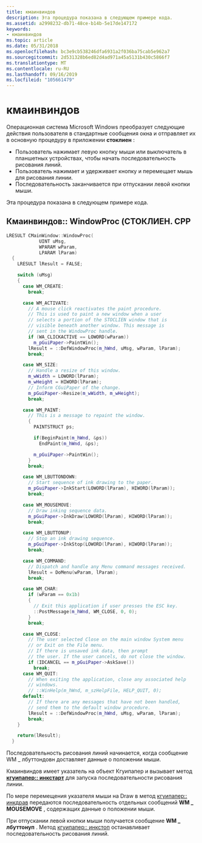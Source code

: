 ```yaml
---
title: кмаинвиндов
description: Эта процедура показана в следующем примере кода.
ms.assetid: a2998232-db71-48ce-b14b-5e17de147172
keywords:
- кмаинвиндов
ms.topic: article
ms.date: 05/31/2018
ms.openlocfilehash: bc3e9cb538246dfa6931a2f036ba75cab5e962a7
ms.sourcegitcommit: 2d531328b6ed82d4ad971a45a5131b430c5866f7
ms.translationtype: MT
ms.contentlocale: ru-RU
ms.lasthandoff: 09/16/2019
ms.locfileid: "105661479"
---
```

# <a name="cmainwindow"></a>кмаинвиндов

Операционная система Microsoft Windows преобразует следующие действия пользователя в стандартные сообщения окна и отправляет их в основную процедуру в приложении **стоклиен** :

-   Пользователь нажимает левую кнопку мыши или выключатель в планшетных устройствах, чтобы начать последовательность рисования линий.
-   Пользователь нажимает и удерживает кнопку и перемещает мышь для рисования линии.
-   Последовательность заканчивается при отпускании левой кнопки мыши.

Эта процедура показана в следующем примере кода.

## <a name="cmainwindowwindowproc-stocliencpp"></a>Кмаинвиндов:: WindowProc (СТОКЛИЕН. CPP


```C++
LRESULT CMainWindow::WindowProc(
            UINT uMsg,
            WPARAM wParam,
            LPARAM lParam)
  {
    LRESULT lResult = FALSE;

    switch (uMsg)
    {
      case WM_CREATE:
        break;

      case WM_ACTIVATE:
        // A mouse click reactivates the paint procedure.
        // This is used to paint a new window when a user
        // selects a portion of the STOCLIEN window that is 
        // visible beneath another window. This message is  
        // sent in the WindowProc handle.
        if (WA_CLICKACTIVE == LOWORD(wParam))
          m_pGuiPaper->PaintWin();
        lResult = ::DefWindowProc(m_hWnd, uMsg, wParam, lParam);
        break;

      case WM_SIZE:
        // Handle a resize of this window.
        m_wWidth = LOWORD(lParam);
        m_wHeight = HIWORD(lParam);
        // Inform CGuiPaper of the change.
        m_pGuiPaper->Resize(m_wWidth, m_wHeight);
        break;

      case WM_PAINT:
        // This is a message to repaint the window.
        {
          PAINTSTRUCT ps;

          if(BeginPaint(m_hWnd, &ps))
            EndPaint(m_hWnd, &ps);

          m_pGuiPaper->PaintWin();
        }
        break;

      case WM_LBUTTONDOWN:
        // Start sequence of ink drawing to the paper.
        m_pGuiPaper->InkStart(LOWORD(lParam), HIWORD(lParam));
        break;

      case WM_MOUSEMOVE:
        // Draw inking sequence data.
        m_pGuiPaper->InkDraw(LOWORD(lParam), HIWORD(lParam));
        break;

      case WM_LBUTTONUP:
        // Stop an ink drawing sequence.
        m_pGuiPaper->InkStop(LOWORD(lParam), HIWORD(lParam));
        break;

      case WM_COMMAND:
        // Dispatch and handle any Menu command messages received.
        lResult = DoMenu(wParam, lParam);
        break;

      case WM_CHAR:
        if (wParam == 0x1b)
        {
          // Exit this application if user presses the ESC key.
          ::PostMessage(m_hWnd, WM_CLOSE, 0, 0);
        }
        break;

      case WM_CLOSE:
        // The user selected Close on the main window System menu
        // or Exit on the File menu.
        // If there is unsaved ink data, then prompt
        // the user. If the user cancels, do not close the window.
        if (IDCANCEL == m_pGuiPaper->AskSave())
          break;
      case WM_QUIT:
        // When exiting the application, close any associated help
        // windows.
        // ::WinHelp(m_hWnd, m_szHelpFile, HELP_QUIT, 0);
      default:
        // If there are any messages that have not been handled,
        // send them to the default window procedure.
        lResult = ::DefWindowProc(m_hWnd, uMsg, wParam, lParam);
        break;
    }

    return(lResult);
  }
```



Последовательность рисования линий начинается, когда сообщение WM \_ лбуттондовн доставляет данные о положении мыши.

Кмаинвиндов имеет указатель на объект Кгуипапер и вызывает метод [**кгуипапер:: инкстарт**](cguipaper-methods.md) для запуска последовательности рисования линии.

По мере перемещения указателя мыши на Draw в метод [кгуипапер:: инкдрав](cguipaper-methods.md) передаются последовательность отдельных сообщений **WM \_ MOUSEMOVE** , содержащих данные о положении мыши.

При отпускании левой кнопки мыши получается сообщение **WM \_ лбуттонуп** . Метод [кгуипапер:: инкстоп](cguipaper-methods.md) останавливает последовательность рисования линий.

 

 




